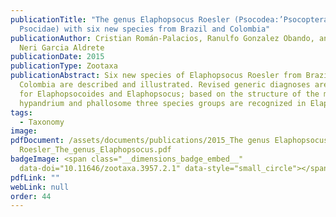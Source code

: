 ```yaml
---
publicationTitle: "The genus Elaphopsocus Roesler (Psocodea:’Psocoptera’:
  Psocidae) with six new species from Brazil and Colombia"
publicationAuthor: Cristian Román-Palacios, Ranulfo Gonzalez Obando, and Alfonso
  Neri Garcia Aldrete
publicationDate: 2015
publicationType: Zootaxa
publicationAbstract: Six new species of Elaphopsocus Roesler from Brazil and
  Colombia are described and illustrated. Revised generic diagnoses are provided
  for Elaphopsocoides and Elaphopsocus; based on the structure of the male
  hypandrium and phallosome three species groups are recognized in Elaphopsocus.
tags:
  - Taxonomy
image:
pdfDocument: /assets/documents/publications/2015_The genus Elaphopsocus
  Roesler_The_genus_Elaphopsocus.pdf
badgeImage: <span class="__dimensions_badge_embed__"
  data-doi="10.11646/zootaxa.3957.2.1" data-style="small_circle"></span>
pdfLink: ""
webLink: null
order: 44
---
```

